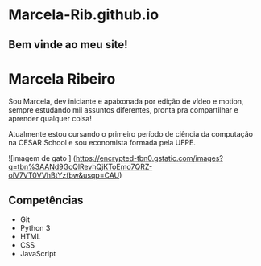 # Marcela-Rib.github.io
<h2> Bem vinde ao meu site! </h2>

# Marcela Ribeiro
<p>Sou Marcela, dev iniciante e apaixonada por edição de vídeo e motion, sempre estudando mil assuntos diferentes, pronta pra compartilhar e aprender qualquer coisa! </p>
<p>Atualmente estou cursando o primeiro período de ciência da computação na CESAR School e sou economista formada pela UFPE.</p> 

![imagem de gato ] (https://encrypted-tbn0.gstatic.com/images?q=tbn%3AANd9GcQlRevhQjKToEmo7QRZ-oiV7VT0VVhBtYzfbw&usqp=CAU)

## Competências

- Git
- Python 3
- HTML
- CSS
- JavaScript

